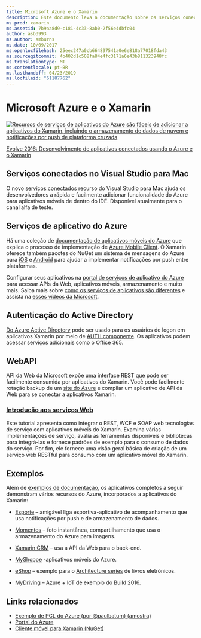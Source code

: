 ```yaml
---
title: Microsoft Azure e o Xamarin
description: Este documento leva a documentação sobre os serviços conectados no Visual Studio para Mac, aplicativos móveis do Azure, autenticação do Active Directory e da API Web.
ms.prod: xamarin
ms.assetid: 7b9aa8d9-c181-4c33-8ab0-2f56e4dbfc04
author: asb3993
ms.author: amburns
ms.date: 10/09/2017
ms.openlocfilehash: 25eec247a0cb664897541a0e6e818a77018fda43
ms.sourcegitcommit: 4b402d1c508fa84e4fc3171a6e43b811323948fc
ms.translationtype: MT
ms.contentlocale: pt-BR
ms.lasthandoff: 04/23/2019
ms.locfileid: "61187762"
---
```

# <a name="microsoft-azure-and-xamarin"></a>Microsoft Azure e o Xamarin

[ ![](images/evolve-mikej-azure-sml.png "Recursos de serviços de aplicativos do Azure são fáceis de adicionar a aplicativos do Xamarin, incluindo o armazenamento de dados de nuvem e notificações por push de plataforma cruzada")](https://evolve.xamarin.com/session/56ec886fde91c6253c277bc6)

[Evolve 2016: Desenvolvimento de aplicativos conectados usando o Azure e o Xamarin](https://evolve.xamarin.com/session/56ec886fde91c6253c277bc6)

## <a name="connected-services-in-visual-studio-for-mac"></a>Serviços conectados no Visual Studio para Mac

O novo [serviços conectados](connected-services.md) recurso do Visual Studio para Mac ajuda os desenvolvedores a rápida e facilmente adicionar funcionalidade do Azure para aplicativos móveis de dentro do IDE. Disponível atualmente para o canal alfa de teste.

## <a name="azure-app-services"></a>Serviços de aplicativo do Azure

Há uma coleção de [documentação de aplicativos móveis do Azure](~/cross-platform/data-cloud/mobile-apps.md) que explica o processo de implementação de [Azure Mobile Client](https://www.nuget.org/packages/Microsoft.Azure.Mobile.Client/).
O Xamarin oferece também pacotes do NuGet um sistema de mensagens do Azure para [iOS](https://www.nuget.org/packages/Xamarin.Azure.NotificationHubs.iOS/) e [Android](https://www.nuget.org/packages/Xamarin.Azure.NotificationHubs.Android/) para ajudar a implementar notificações por push entre plataformas.

Configurar seus aplicativos na [portal de serviços de aplicativo do Azure](https://portal.azure.com/) para acessar APIs da Web, aplicativos móveis, armazenamento e muito mais. Saiba mais sobre [como os serviços de aplicativos são diferentes](http://azure.microsoft.com/updates/whats-new-with-azure-app-service/) e assista na [esses vídeos da Microsoft](http://azure.microsoft.com/campaigns/azure-march-announcement/).

## <a name="active-directory-authentication"></a>Autenticação do Active Directory

[Do Azure Active Directory](~/cross-platform/data-cloud/active-directory/index.md) pode ser usado para os usuários de logon em aplicativos Xamarin por meio de [AUTH componente](https://www.nuget.org/packages/Xamarin.Auth/).
Os aplicativos podem acessar serviços adicionais como o Office 365.

## <a name="webapi"></a>WebAPI

API da Web da Microsoft expõe uma interface REST que pode ser facilmente consumida por aplicativos do Xamarin.
Você pode facilmente rotação backup de um [site do Azure](https://trywebsites.azurewebsites.net/) e compilar um aplicativo de API da Web para se conectar a aplicativos Xamarin.


###  <a name="introduction-to-web-servicescross-platformdata-cloudweb-servicesindexmd"></a>[Introdução aos serviços Web](~/cross-platform/data-cloud/web-services/index.md)

Este tutorial apresenta como integrar o REST, WCF e SOAP web tecnologias de serviço com aplicativos móveis do Xamarin. Examina várias implementações de serviço, avalia as ferramentas disponíveis e bibliotecas para integrá-las e fornece padrões de exemplo para o consumo de dados do serviço. Por fim, ele fornece uma visão geral básica de criação de um serviço web RESTful para consumo com um aplicativo móvel do Xamarin.

## <a name="samples"></a>Exemplos

Além de [exemplos de documentação](https://github.com/xamarin/mobile-samples/tree/master/Azure), os aplicativos completos a seguir demonstram vários recursos do Azure, incorporados a aplicativos do Xamarin:

- [Esporte](https://github.com/xamarin/Sport) – amigável liga esportiva-aplicativo de acompanhamento que usa notificações por push e de armazenamento de dados.
- [Momentos](https://github.com/pierceboggan/Moments) – foto instantânea, compartilhamento que usa o armazenamento do Azure para imagens.
- [Xamarin CRM](https://github.com/xamarin/app-crm) – usa a API da Web para o back-end.
- [MyShoppe](https://github.com/jamesmontemagno/MyShoppe) -aplicativos móveis do Azure.

- [eShop](https://github.com/dotnet-architecture/eShopOnContainers) – exemplo para o [Architecture series](https://www.microsoft.com/net/learn/architecture) de livros eletrônicos.
- [MyDriving](https://azure.microsoft.com/campaigns/mydriving/) – Azure + IoT de exemplo do Build 2016.


## <a name="related-links"></a>Links relacionados

- [Exemplo de PCL do Azure (por @paulbatum) (amostra)](https://github.com/paulbatum/mobile-services-xamarin-pcl)
- [Portal do Azure](http://azure.microsoft.com/)
- [Cliente móvel para Xamarin (NuGet)](https://www.nuget.org/packages/Microsoft.Azure.Mobile.Client/)
